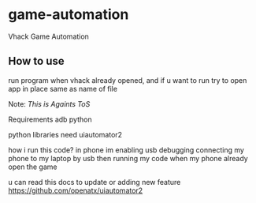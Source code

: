 # game-automation
Vhack Game Automation

## How to use
run program when vhack already opened, and if u want to run try to open app in place same as name of file

Note: _This is Againts ToS_


Requirements
adb
python



python libraries need
uiautomator2


how i run this code?
in phone im enabling usb debugging
connecting my phone to my laptop by usb
then running my code when my phone already open the game

u can read this docs to update or adding new feature https://github.com/openatx/uiautomator2
